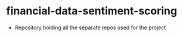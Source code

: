 # financial-data-sentiment-scoring
- Repository holding all the separate repos used for the project
